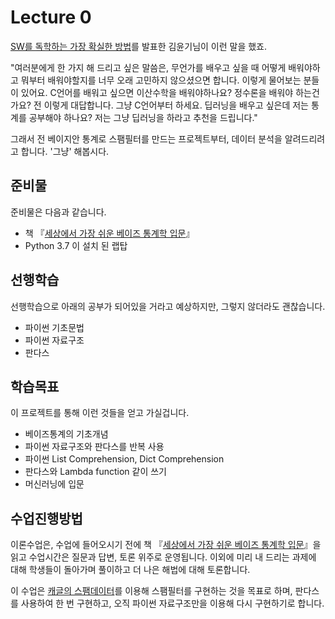 # Lecture 0
[SW를 독학하는 가장 확실한 방법](https://www.edwith.org/sef-2019/lecture/44871/?fbclid=IwAR1f-XZPY0aNBfVWkotfVP0V6hXm1XZ6GWAZvTNwFVY-_MCFQ1F-bfXx2AQ)를 발표한 김윤기님이 이런 말을 했죠.

"여러분에게 한 가지 해 드리고 싶은 말씀은, 무언가를 배우고 싶을 때 어떻게 배워야하고 뭐부터 배워야할지를 너무 오래 고민하지 않으셨으면 합니다. 이렇게 물어보는 분들이 있어요. C언어를 배워고 싶으면 이산수학을 배워야하나요? 정수론을 배워야 하는건가요? 전 이렇게 대답합니다. 그냥 C언어부터 하세요. 딥러닝을 배우고 싶은데 저는 통계를 공부해야 하나요? 저는 그냥 딥러닝을 하라고 추천을 드립니다."

그래서 전 베이지안 통계로 스팸필터를 만드는 프로젝트부터, 데이터 분석을 알려드리려고 합니다. '그냥' 해봅시다.

## 준비물
준비물은 다음과 같습니다.
* 책 『[세상에서 가장 쉬운 베이즈 통계학 입문](http://www.yes24.com/Product/Goods/36928073?scode=032&OzSrank=1)』
* Python 3.7 이 설치 된 랩탑

## 선행학습
선행학습으로 아래의 공부가 되어있을 거라고 예상하지만, 그렇지 않더라도 괜찮습니다.
* 파이썬 기초문법
* 파이썬 자료구조
* 판다스

## 학습목표
이 프로젝트를 통해 이런 것들을 얻고 가실겁니다.
* 베이즈통계의 기초개념
* 파이썬 자료구조와 판다스를 반복 사용
* 파이썬 List Comprehension, Dict Comprehension
* 판다스와 Lambda function 같이 쓰기
* 머신러닝에 입문

## 수업진행방법
이론수업은, 수업에 들어오시기 전에 책 『[세상에서 가장 쉬운 베이즈 통계학 입문](http://www.yes24.com/Product/Goods/36928073?scode=032&OzSrank=1)』을 읽고 수업시간은 질문과 답변, 토론 위주로 운영됩니다. 이외에 미리 내 드리는 과제에 대해 학생들이 돌아가며 풀이하고 더 나은 해법에 대해 토론합니다.

이 수업은 [캐글의 스팸데이터](https://www.kaggle.com/uciml/sms-spam-collection-dataset#spam.csv)를 이용해 스팸필터를 구현하는 것을 목표로 하며, 판다스를 사용하여 한 번 구현하고, 오직 파이썬 자료구조만을 이용해 다시 구현하기로 합니다. 

